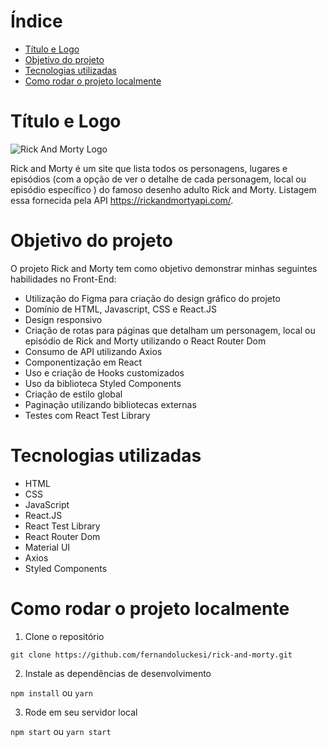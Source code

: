 # Índice

- [Título e Logo](#título-e-logo)
- [Objetivo do projeto](#objetivo-do-projeto)
- [Tecnologias utilizadas](#tecnologias-utilizadas)
- [Como rodar o projeto localmente](#como-rodar-o-projeto-localmente)

# Título e Logo

![Rick And Morty Logo](https://github.com/fernandoluckesi/rick-and-morty/assets/52496606/01387001-de0f-4abd-b2d9-dbe16fe3a68e)

Rick and Morty é um site que lista todos os personagens, lugares e episódios (com a opção de ver o detalhe de cada personagem, local ou episódio específico
) do famoso desenho adulto Rick and Morty. Listagem essa fornecida pela API https://rickandmortyapi.com/.

# Objetivo do projeto

O projeto Rick and Morty tem como objetivo demonstrar minhas seguintes habilidades no Front-End:

- Utilização do Figma para criação do design gráfico do projeto
- Domínio de HTML, Javascript, CSS e React.JS
- Design responsivo
- Criação de rotas para páginas que detalham um personagem, local ou episódio de Rick and Morty utilizando o React Router Dom
- Consumo de API utilizando Axios
- Componentização em React
- Uso e criação de Hooks customizados
- Uso da biblioteca Styled Components
- Criação de estilo global
- Paginação utilizando bibliotecas externas
- Testes com React Test Library

# Tecnologias utilizadas

- HTML
- CSS
- JavaScript
- React.JS
- React Test Library
- React Router Dom
- Material UI
- Axios
- Styled Components

# Como rodar o projeto localmente

1. Clone o repositório

`git clone https://github.com/fernandoluckesi/rick-and-morty.git`

2. Instale as dependências de desenvolvimento

`npm install` ou `yarn`

3. Rode em seu servidor local

`npm start` ou `yarn start`
